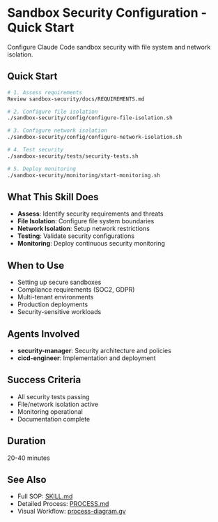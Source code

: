 # Sandbox Security Configuration - Quick Start

Configure Claude Code sandbox security with file system and network isolation.

## Quick Start

```bash
# 1. Assess requirements
Review sandbox-security/docs/REQUIREMENTS.md

# 2. Configure file isolation
./sandbox-security/config/configure-file-isolation.sh

# 3. Configure network isolation
./sandbox-security/config/configure-network-isolation.sh

# 4. Test security
./sandbox-security/tests/security-tests.sh

# 5. Deploy monitoring
./sandbox-security/monitoring/start-monitoring.sh
```

## What This Skill Does

- **Assess**: Identify security requirements and threats
- **File Isolation**: Configure file system boundaries
- **Network Isolation**: Setup network restrictions
- **Testing**: Validate security configurations
- **Monitoring**: Deploy continuous security monitoring

## When to Use

- Setting up secure sandboxes
- Compliance requirements (SOC2, GDPR)
- Multi-tenant environments
- Production deployments
- Security-sensitive workloads

## Agents Involved

- **security-manager**: Security architecture and policies
- **cicd-engineer**: Implementation and deployment

## Success Criteria

- All security tests passing
- File/network isolation active
- Monitoring operational
- Documentation complete

## Duration

20-40 minutes

## See Also

- Full SOP: [SKILL.md](SKILL.md)
- Detailed Process: [PROCESS.md](PROCESS.md)
- Visual Workflow: [process-diagram.gv](process-diagram.gv)
